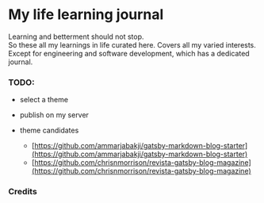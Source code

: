 # My life learning journal

Learning and betterment should not stop.   
So these all my learnings in life curated here. Covers all my varied interests. Except for engineering and software development, which has a dedicated journal.

### TODO:

- select a theme
- publish on my server

- theme candidates
	- [https://github.com/ammarjabakji/gatsby-markdown-blog-starter](https://github.com/ammarjabakji/gatsby-markdown-blog-starter)
	- [https://github.com/chrisnmorrison/revista-gatsby-blog-magazine](https://github.com/chrisnmorrison/revista-gatsby-blog-magazine)
  
### Credits

